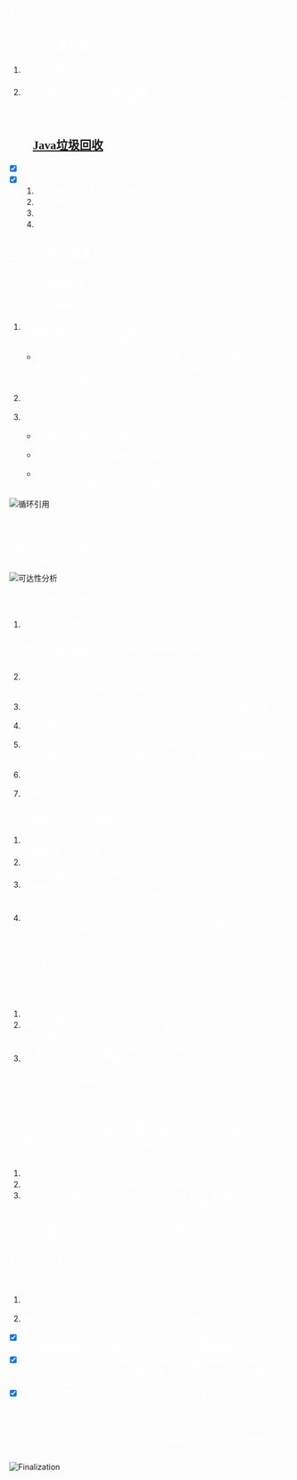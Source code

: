 # <font face=幼圆 color=white>GC</font>

## <font face=幼圆 color=white>一、什么是垃圾？</font>

1. <font face=幼圆 color=white>垃圾是指在运行程序中没有任何指针指向的对象，这个对象就是需要被回收的垃圾</font>
2. <font face=幼圆 color=white>如果不及时对内存中的垃圾进行清理，那么，这些垃圾对象所占的内存空间会一直保留到应用程序结束，被保留的空间无法被其他对象使用。甚至可能导致内存溢出</font>



## <font face=幼圆 color=white>二、[Java垃圾回收](https://docs.oracle.com/javase/8/docs/technotes/guides/vm/gctuning/toc.html)</font>

- [x] <font face=幼圆 color=white>方法区</font>
- [x] <font face=幼圆 color=white>堆区</font>
  1. <font face=幼圆 color=white>Java堆是垃圾收集的重点位置</font>
  2. <font face=幼圆 color=white>频繁收集年轻代</font>
  3. <font face=幼圆 color=white>较少收集老年代</font>
  4. <font face=幼圆 color=white>基本不懂动永久代</font>



## <font face=幼圆 color=white>三、垃圾回收算法</font>

### <font face=幼圆 color=white>3.1、垃圾标记阶段</font>

#### <font face=幼圆 color=white>3.1.1、引用计数算法</font>

1. <font face=幼圆 color=white>引用计数法（Reference Counting）比较简单，对每一个对象保存一个整型的引用计数器属性。用于记录对象被引用的情况</font>
   - <font face=幼圆 color=white>对于一个对象A，只要有任何一个对象引用了A，则A的引用计数器就加1；当引用失效时，引用计数器就减1。只要对象的引用计数器的值为0，即表示对象A不能在被使用，可进行回收</font>


2. <font face=幼圆 color=white>优点：实现简单，垃圾对象便于辨识；判定效率高，回收没有延迟性</font>

3. <font face=幼圆 color=white>缺点：</font>

   - <font face=幼圆 color=white>他需要单独的字段存储计数器，这样的做法增加了存储空间的开销</font>

   - <font face=幼圆 color=white>每次赋值都需要更新计数器，伴随着加法和减法操作，这增加了时间开销</font>

   - <font face=幼圆 color=white>引用计数器还有一个严重的问题，即无法处理循环引用的问题，这是一条致命的缺陷，导致在Java回收的垃圾回收器</font>


![循环引用](D:\project\springboot_003\src\main\resources\book\jvm\上篇：内存与垃圾回收篇\image\循环引用.png)



#### <font face=幼圆 color=white>3.1.2、可达性分析算法</font>

​		<font face=幼圆 color=white>当前主流的商用程序语言（Java、C#，上溯至前面提到的古老的Lisp）的内存管理子系统，都是通过可达性分析（Reachability Analysis）算法来判定对象是否存活的</font>	

![可达性分析](D:\project\springboot_003\src\main\resources\book\jvm\上篇：内存与垃圾回收篇\image\可达性分析.png)

##### <font face=幼圆 color=white>3.1.2.1、GC Roots元素</font>

1. <font face=幼圆 color=white>在`虚拟机栈`（栈帧中的本地变量表）中引用的对象，譬如各个线程被调用的方法堆栈中使用到的参数、局部变量、临时变量等关联记忆：例如局部变量存在栈中，当方法执行完后，所有的局部变量就会弹出栈，就会进行回收。反之，在栈内的话，就不可回收</font>

2. <font face=幼圆 color=white>在方法区中类`静态属性`引用的对象，譬如Java类的引用类型静态变量。关联记忆：静态属性生命期和jvm一致，等价于永远存在</font>

3. <font face=幼圆 color=white>在方法区中`常量`引用的对象，譬如字符串常量池（String Table）里的引用</font>

4. <font face=幼圆 color=white>在本地方法栈中JNI（即通常所说的Native方法）引用的对象</font>

5. <font face=幼圆 color=white>Java虚拟机内部的引用，如基本数据类型对应的Class对象，一些常驻的异常对象（比如NullPointExcepiton、OutOfMemoryError）等，还有系统类加载器</font>

6. <font face=幼圆 color=white>所有被`同步锁`（synchronized关键字）持有的对象</font>

7. <font face=幼圆 color=white>反映Java虚拟机内部情况的JMXBean、JVMTI中注册的回调、本地代码缓存等</font>



### <font face=幼圆 color=white>3.2、对象Finalization机制</font>

1. <font face=幼圆 color=white>Java 语言提供了对象终止（finalization）机制来允许开发人员提供对象被销毁之前的自定义处理逻辑</font>
2. <font face=幼圆 color=white>当垃圾回收器发现没有引用指向一个对象，即：垃圾回收此对象之前，总会先调用这个对象的 finalize() 方法</font>
3. <font face=幼圆 color=white>finalize() 方法允许在子类中被重写，用于在对象被回收时进行资源释放。通常在这个方法中进行一些资源释放和清理的工作，比如关闭文件、套接字和数据库连接等</font>
4. <font face=幼圆 color=white>从功能上来说，finalize() 方法与 c++ 中的析构函数比较相似，但是 Java 采用的是基于垃圾回收器的自动内存管理机制，所以 finalize() 方法在本质上不同于C++中的析构函数</font>

#### <font face=幼圆 color=white>3.2.1、注意</font>

<font face=幼圆 color=white>永远不要主动调用某个对象的 finalize()方法，应该交给垃圾回收机制调用。理由包括下面三点：</font>

1. <font face=幼圆 color=white>在 finalize() 时可能会导致对象复活</font>
2. <font face=幼圆 color=white>finalize() 方法的执行时间是没有保障的，它完全由 GC线程决定，极端情况下，若不发生 GC，则 finalize() 方法将没有执行机会。因为优先级比较低，即使主动调用该方法，也不会因此就直接进行回收</font>
3. <font face=幼圆 color=white>一个糟糕的 finalize() 会严重影响 GC 的性能</font>



#### <font face=幼圆 color=white>3.2.2、对象是生存还是死亡？</font>

<font face=幼圆 color=white>由于 finalize() 方法的存在，虚拟机中的对象一般处于三种可能的状态</font></font>

<font face=幼圆 color=white>如果从所有的根节点都无法访问到某个对象，说明对象己经不再使用了。一般来说，此对象需要被回收。但事实上，也并非是“非死不可”的，这时候它们暂时处于“缓刑”阶段。一个无法触及的对象有可能在某一个条件下“复活”自己，如果这样，那么对它的回收就是不合理的，为此，定义虚拟机中的对象可能的三种状态</font>

1. <font face=幼圆 color=white>可触及的：从根节点开始，可以到达这个对象</font>
2. <font face=幼圆 color=white>可复活的：对象的所有引用都被释放，但是对象有可能在 finalize() 中复活</font>
3. <font face=幼圆 color=white>不可触及的：对象的 finalize() 被调用，并且没有复活，那么就会进入不可触及状态。不可触及的对象不可能被复活，因为 finalize() 只会被调用一次</font>

<font face=幼圆 color=white>以上3种状态中，是由于 finalize() 方法的存在而进行的区分。只有在对象不可触及时才可以被回收</font>



#### <font face=幼圆 color=white>3.2.3、具体过程</font>

<font face=幼圆 color=white>判定一个对象 objA 是否可回收，至少要经历两次标记过程：</font>

1. <font face=幼圆 color=white>如果对象 objA 到 GC Roots 没有引用链，则进行第一次标记</font>

2. <font face=幼圆 color=white>进行筛选，判断此对象是否有必要执行 finalize() 方法</font>

   

- [x]  <font face=幼圆 color=white>如果对象 objA 没有重写 finalize() 方法，或者 finalize() 方法已经被虚拟机调用过，则虚拟机视为“没有必要执行”，objA 被判定为不可触及的</font>
- [x]  <font face=幼圆 color=white>如果对象 objA 重写了 finalize() 方法，且还未执行过，那么 objA 会被插入到 F-Queue 队列中，由一个虚拟机自动创建的、低优先级的 Finalizer 线程触发其 finalize() 方法执行</font>
- [x]  <font face=幼圆 color=white>finalize() 方法是对象逃脱死亡的最后机会，稍后 GC 会对 F-Queue 队列中的对象进行第二次标记。如果 objA 在 finalize() 方法中与引用链上的任何一个对象建立了联系，那么在第二次标记时，objA 会被移出“即将回收”集合。之后，对象会再次出现没有引用存在的情况。在这个情况下，finalize() 方法不会被再次调用，对象会直接变成不可触及的状态，也就是说，一个对象的 finalize() 方法只会被调用一次</font>

![Finalization](D:\project\springboot_003\src\main\resources\book\jvm\上篇：内存与垃圾回收篇\image\Finalization.png)
